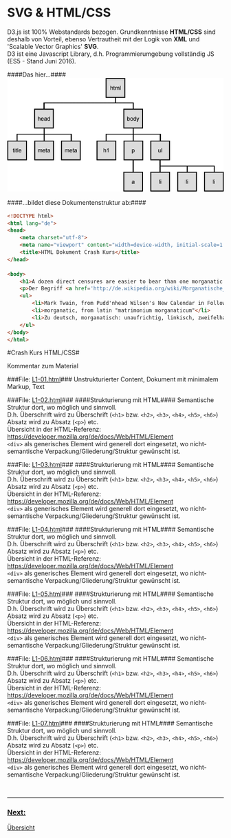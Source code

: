# SVG  & HTML/CSS

D3.js ist 100% Webstandards bezogen. Grundkenntnisse **HTML/CSS** sind deshalb von Vorteil, ebenso Vertrautheit mit der Logik von **XML** und 'Scalable Vector Graphics' **SVG**.<br>
D3 ist eine Javascript Library, d.h. Programmierumgebung vollständig JS (ES5 - Stand Juni 2016).


####Das hier…####
![Domtree](dom_tree.png)



####…bildet diese Dokumentenstruktur ab:####
```html
<!DOCTYPE html>
<html lang="de">
<head>
    <meta charset="utf-8">
    <meta name="viewport" content="width=device-width, initial-scale=1.0">
    <title>HTML Dokument Crash Kurs</title>
</head>

<body>
    <h1>A dozen direct censures are easier to bear than one morganatic compliment.</h1>
    <p>Der Begriff <a href='http://de.wikipedia.org/wiki/Morganatische_Ehe'>morganatisch</a> geht auf die morganatische Ehe zurück. Als morganatische Ehe (lat. matrimonium morganaticum, mittellateinische Neubildung zu althochdeutsch morgangeba, «Morgengabe») oder Ehe zur linken Hand bezeichnet man eine im europäischen Adel nicht selten vorkommende Form der Ehe, bei der einer der beiden Ehepartner (meistens die Frau) von niedrigerem Stand war als der andere (Nichtebenbürtigkeit).</p>
    <ul>
        <li>Mark Twain, from Pudd'nhead Wilson's New Calendar in Following the Equator (1897)</li>
        <li>morganatic, from latin "matrimonium morganaticum"</li>
        <li>Zu deutsch, morganatisch: unaufrichtig, linkisch, zweifelhaft, fragwürdig</li>
    </ul>
</body>
</html>
```


#Crash Kurs HTML/CSS#


Kommentar zum Material


###File: [L1-01.html](L1-01.html)###
Unstrukturierter Content, Dokument mit minimalem Markup, Text


###File: [L1-02.html](L1-02.html)###
####Strukturierung mit HTML####
Semantische Struktur dort, wo möglich und sinnvoll.<br>
D.h. Überschrift wird zu Überschrift (`<h1>` bzw. `<h2>`, `<h3>`, `<h4>`, `<h5>`, `<h6>`)<br> 
Absatz wird zu Absatz (`<p>`) etc. <br> Übersicht in der HTML-Referenz: https://developer.mozilla.org/de/docs/Web/HTML/Element<br>
`<div>` als generisches Element wird generell dort eingesetzt, wo nicht-semantische Verpackung/Gliederung/Struktur gewünscht ist.


###File: [L1-03.html](L1-03.html)###
####Strukturierung mit HTML####
Semantische Struktur dort, wo möglich und sinnvoll.<br>
D.h. Überschrift wird zu Überschrift (`<h1>` bzw. `<h2>`, `<h3>`, `<h4>`, `<h5>`, `<h6>`)<br> 
Absatz wird zu Absatz (`<p>`) etc. <br> Übersicht in der HTML-Referenz: https://developer.mozilla.org/de/docs/Web/HTML/Element<br>
`<div>` als generisches Element wird generell dort eingesetzt, wo nicht-semantische Verpackung/Gliederung/Struktur gewünscht ist.




###File: [L1-04.html](L1-04.html)###
####Strukturierung mit HTML####
Semantische Struktur dort, wo möglich und sinnvoll.<br>
D.h. Überschrift wird zu Überschrift (`<h1>` bzw. `<h2>`, `<h3>`, `<h4>`, `<h5>`, `<h6>`)<br> 
Absatz wird zu Absatz (`<p>`) etc. <br> Übersicht in der HTML-Referenz: https://developer.mozilla.org/de/docs/Web/HTML/Element<br>
`<div>` als generisches Element wird generell dort eingesetzt, wo nicht-semantische Verpackung/Gliederung/Struktur gewünscht ist.




###File: [L1-05.html](L1-05.html)###
####Strukturierung mit HTML####
Semantische Struktur dort, wo möglich und sinnvoll.<br>
D.h. Überschrift wird zu Überschrift (`<h1>` bzw. `<h2>`, `<h3>`, `<h4>`, `<h5>`, `<h6>`)<br> 
Absatz wird zu Absatz (`<p>`) etc. <br> Übersicht in der HTML-Referenz: https://developer.mozilla.org/de/docs/Web/HTML/Element<br>
`<div>` als generisches Element wird generell dort eingesetzt, wo nicht-semantische Verpackung/Gliederung/Struktur gewünscht ist.




###File: [L1-06.html](L1-06.html)###
####Strukturierung mit HTML####
Semantische Struktur dort, wo möglich und sinnvoll.<br>
D.h. Überschrift wird zu Überschrift (`<h1>` bzw. `<h2>`, `<h3>`, `<h4>`, `<h5>`, `<h6>`)<br> 
Absatz wird zu Absatz (`<p>`) etc. <br> Übersicht in der HTML-Referenz: https://developer.mozilla.org/de/docs/Web/HTML/Element<br>
`<div>` als generisches Element wird generell dort eingesetzt, wo nicht-semantische Verpackung/Gliederung/Struktur gewünscht ist.






###File: [L1-07.html](L1-07.html)###
####Strukturierung mit HTML####
Semantische Struktur dort, wo möglich und sinnvoll.<br>
D.h. Überschrift wird zu Überschrift (`<h1>` bzw. `<h2>`, `<h3>`, `<h4>`, `<h5>`, `<h6>`)<br> 
Absatz wird zu Absatz (`<p>`) etc. <br> Übersicht in der HTML-Referenz: https://developer.mozilla.org/de/docs/Web/HTML/Element<br>
`<div>` als generisches Element wird generell dort eingesetzt, wo nicht-semantische Verpackung/Gliederung/Struktur gewünscht ist.





<p>&nbsp;</p>

---


### [Next:](../_L1/)

[Übersicht](../README.md#chapter)
